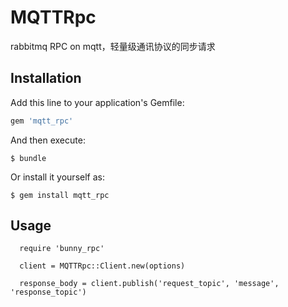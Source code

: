# MQTTRpc

rabbitmq RPC on mqtt，轻量级通讯协议的同步请求

## Installation

Add this line to your application's Gemfile:

```ruby
gem 'mqtt_rpc'
```

And then execute:

    $ bundle

Or install it yourself as:

    $ gem install mqtt_rpc

## Usage

```
  require 'bunny_rpc'

  client = MQTTRpc::Client.new(options)

  response_body = client.publish('request_topic', 'message', 'response_topic')
```

